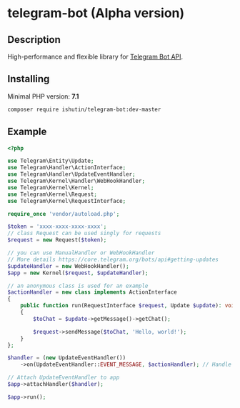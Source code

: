 # telegram-bot (Alpha version)

## Description

High-performance and flexible library for [Telegram Bot API](https://core.telegram.org/bots/api).


## Installing

Minimal PHP version: **7.1**


```bash
composer require ishutin/telegram-bot:dev-master
```


## Example

```php
<?php

use Telegram\Entity\Update;
use Telegram\Handler\ActionInterface;
use Telegram\Handler\UpdateEventHandler;
use Telegram\Kernel\Handler\WebHookHandler;
use Telegram\Kernel\Kernel;
use Telegram\Kernel\Request;
use Telegram\Kernel\RequestInterface;

require_once 'vendor/autoload.php';

$token = 'xxxx-xxxx-xxxx-xxxx';
// class Request can be used singly for requests
$request = new Request($token);

// you can use ManualHandler or WebHookHandler
// More details https://core.telegram.org/bots/api#getting-updates
$updateHandler = new WebHookHandler();
$app = new Kernel($request, $updateHandler);

// an anonymous class is used for an example
$actionHandler = new class implements ActionInterface
{
    public function run(RequestInterface $request, Update $update): void
    {
        $toChat = $update->getMessage()->getChat();

        $request->sendMessage($toChat, 'Hello, world!');
    }
};

$handler = (new UpdateEventHandler())
    ->on(UpdateEventHandler::EVENT_MESSAGE, $actionHandler); // Handle all messages

// Attach UpdateEventHandler to app
$app->attachHandler($handler);

$app->run();

```
